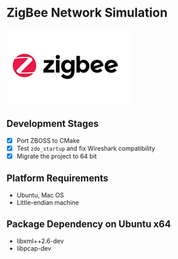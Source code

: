 # ZigBee Network Simulation

![zigbee](./doc/zigbee.png)

## Development Stages
- [x] Port ZBOSS to CMake
- [x] Test `zdo_startup` and fix Wireshark compatibility
- [x] Migrate the project to 64 bit

## Platform Requirements
- Ubuntu, Mac OS
- Little-endian machine

## Package Dependency on Ubuntu x64
- libxml++2.6-dev
- libpcap-dev
